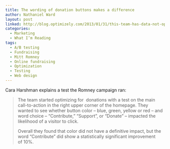 ```yaml
---
title: The wording of donation buttons makes a difference
author: Nathaniel Ward
layout: post
linked: http://blog.optimizely.com/2013/01/31/this-team-has-data-not-opinions-ab-testing-at-the-romney-campaign/
categories:
  - Marketing
  - What I’m Reading
tags:
  - A/B testing
  - Fundraising
  - Mitt Romney
  - Online fundraising
  - Optimization
  - Testing
  - Web design
---
```

Cara Harshman explains a test the Romney campaign ran:

> The team started optimizing for  donations with a test on the main call-to-action in the right upper corner of the homepage. They wanted to see whether button color – blue, green, yellow or red – and word choice – “Contribute,” “Support”, or “Donate” – impacted the likelihood of a visitor to click.
> 
> Overall they found that color did not have a definitive impact, but the word “Contribute” did show a statistically significant improvement of 10%.